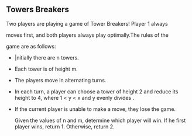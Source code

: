 ## Towers Breakers

Two players are playing a game of Tower Breakers! Player 1 always

moves first, and both players always play optimally.The rules of the

game are as follows:

* |nitially there are n towers.

* Each tower is of height m.

* The players move in alternating turns.

* In each turn, a player can choose a tower of height 2 and
  reduce its height to 4, where 1 < y < x and y evenly divides .

* If the current player is unable to make a move, they lose the
  game.


    Given the values of n and m, determine which player will win. If
    he first player wins, return 1. Otherwise, return 2.